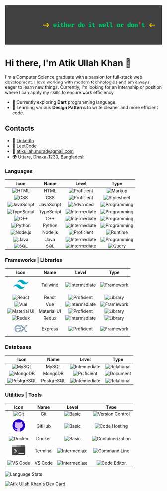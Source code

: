 ![Image](./images/linkedIn-cp.png)

# Hi there, I'm Atik Ullah Khan 👋

I'm a Computer Science graduate with a passion for full-stack web development. I love working with modern technologies and am always eager to learn new things. Currently, I'm looking for an internship or position where I can apply my skills to ensure work efficiency.

- 🎯 Currently exploring **Dart** programming language.
- 🧩 Learning various **Design Patterns** to write cleaner and more efficient code.

## Contacts

- 🔗 [LinkedIn](https://www.linkedin.com/in/proatik)
- 🚀 [LeetCode](https://leetcode.com/proatik)
- 📧 atikullah.murad@gmail.com
- 🌍 Uttara, Dhaka-1230, Bangladesh

### Languages

|                                   Icon                                   |    Name    |                                  Level                                  |                               Type                               |
| :----------------------------------------------------------------------: | :--------: | :---------------------------------------------------------------------: | :--------------------------------------------------------------: |
|        ![HTML](https://img.icons8.com/color/48/000000/html-5.png)        |    HTML    |     ![Proficient](https://img.shields.io/badge/Proficient-firebric)     |      ![Markup](https://img.shields.io/badge/Markup-dimgray)      |
|         ![CSS](https://img.icons8.com/color/48/000000/css3.png)          |    CSS     |     ![Proficient](https://img.shields.io/badge/Proficient-firebric)     |  ![Stylesheet](https://img.shields.io/badge/Stylesheet-dimgray)  |
|   ![JavaScript](https://img.icons8.com/color/48/000000/javascript.png)   | JavaScript |         ![Advanced](https://img.shields.io/badge/Advanced-blue)         | ![Programming](https://img.shields.io/badge/Programming-crimson) |
|   ![TypeScript](https://img.icons8.com/color/48/000000/typescript.png)   | TypeScript | ![Intermediate](https://img.shields.io/badge/Intermediate-mediumpurple) | ![Programming](https://img.shields.io/badge/Programming-crimson) |
|   ![C++](https://img.icons8.com/color/48/000000/c-plus-plus-logo.png)    |    C++     | ![Intermediate](https://img.shields.io/badge/Intermediate-mediumpurple) | ![Programming](https://img.shields.io/badge/Programming-crimson) |
|       ![Python](https://img.icons8.com/color/48/000000/python.png)       |   Python   | ![Intermediate](https://img.shields.io/badge/Intermediate-mediumpurple) | ![Programming](https://img.shields.io/badge/Programming-crimson) |
|      ![Node.js](https://img.icons8.com/color/48/000000/nodejs.png)       |  Node.js   |     ![Proficient](https://img.shields.io/badge/Proficient-firebric)     |  ![Runtime](https://img.shields.io/badge/Runtime-darkslategray)  |
| ![Java](https://img.icons8.com/color/48/000000/java-coffee-cup-logo.png) |    Java    | ![Intermediate](https://img.shields.io/badge/Intermediate-mediumpurple) | ![Programming](https://img.shields.io/badge/Programming-crimson) |
|          ![SQL](https://img.icons8.com/color/48/000000/sql.png)          |    SQL     | ![Intermediate](https://img.shields.io/badge/Intermediate-mediumpurple) |   ![Query](https://img.shields.io/badge/Query-mediumvioletred)   |

### Frameworks | Libraries

|                                  Icon                                  |    Name     |                                  Level                                  |                              Type                              |
| :--------------------------------------------------------------------: | :---------: | :---------------------------------------------------------------------: | :------------------------------------------------------------: |
|                 ![Tailwind](./images/tailwind-css.png)                 |  Tailwind   | ![Intermediate](https://img.shields.io/badge/Intermediate-mediumpurple) |  ![Framework](https://img.shields.io/badge/Framework-crimson)  |
|   ![React](https://img.icons8.com/color/48/000000/react-native.png)    |    React    |     ![Proficient](https://img.shields.io/badge/Proficient-firebric)     | ![Library](https://img.shields.io/badge/Library-darkslategray) |
|       ![Vue](https://img.icons8.com/color/48/000000/vue-js.png)        |     Vue     | ![Intermediate](https://img.shields.io/badge/Intermediate-mediumpurple) |  ![Framework](https://img.shields.io/badge/Framework-crimson)  |
| ![Material UI](https://img.icons8.com/color/48/000000/material-ui.png) | Material UI |     ![Proficient](https://img.shields.io/badge/Proficient-firebric)     | ![Library](https://img.shields.io/badge/Library-darkslategray) |
|       ![Redux](https://img.icons8.com/color/48/000000/redux.png)       |    Redux    | ![Intermediate](https://img.shields.io/badge/Intermediate-mediumpurple) | ![Library](https://img.shields.io/badge/Library-darkslategray) |
|                  ![Express](./images/express-js.png)                   |   Express   |     ![Proficient](https://img.shields.io/badge/Proficient-firebric)     |  ![Framework](https://img.shields.io/badge/Framework-crimson)  |

### Databases

|                                 Icon                                  |    Name    |                                  Level                                  |                               Type                               |
| :-------------------------------------------------------------------: | :--------: | :---------------------------------------------------------------------: | :--------------------------------------------------------------: |
|    ![MySQL](https://img.icons8.com/color/48/000000/mysql-logo.png)    |   MySQL    | ![Intermediate](https://img.shields.io/badge/Intermediate-mediumpurple) |  ![Relational](https://img.shields.io/badge/Relational-crimson)  |
|    ![MongoDB](https://img.icons8.com/color/48/000000/mongodb.png)     |  MongoDB   |     ![Proficient](https://img.shields.io/badge/Proficient-firebric)     | ![Document](https://img.shields.io/badge/Document-darkslategray) |
| ![PostgreSQL](https://img.icons8.com/color/48/000000/postgreesql.png) | PostgreSQL | ![Intermediate](https://img.shields.io/badge/Intermediate-mediumpurple) |  ![Relational](https://img.shields.io/badge/Relational-crimson)  |

### Utilities | Tools

|                                      Icon                                      |   Name   |                                  Level                                  |                                     Type                                      |
| :----------------------------------------------------------------------------: | :------: | :---------------------------------------------------------------------: | :---------------------------------------------------------------------------: |
|             ![Git](https://img.icons8.com/color/48/000000/git.png)             |   Git    |       ![Basic](https://img.shields.io/badge/Basic-mediumseagreen)       |   ![Version Control](https://img.shields.io/badge/VersionControl-orangered)   |
|                         ![GitHub](./images/github.png)                         |  GitHub  |       ![Basic](https://img.shields.io/badge/Basic-mediumseagreen)       |     ![Code Hosting](https://img.shields.io/badge/CodeHosting-mediumblue)      |
|          ![Docker](https://img.icons8.com/color/48/000000/docker.png)          |  Docker  |       ![Basic](https://img.shields.io/badge/Basic-mediumseagreen)       | ![Containerization](https://img.shields.io/badge/Containerization-dodgerblue) |
|                       ![Terminal](./images/terminal.png)                       | Terminal | ![Intermediate](https://img.shields.io/badge/Intermediate-mediumpurple) |    ![Command Line](https://img.shields.io/badge/CommandLine-darkslategray)    |
| ![VS Code](https://img.icons8.com/color/48/000000/visual-studio-code-2019.png) | VS Code  | ![Intermediate](https://img.shields.io/badge/Intermediate-mediumpurple) |      ![Code Editor](https://img.shields.io/badge/CodeEditor-dodgerblue)       |

![Language Stats](https://github-readme-stats.vercel.app/api/top-langs?username=proatik&show_icons=true&locale=en&layout=compact)

<a href="https://app.daily.dev/proatik"><img src="https://api.daily.dev/devcards/a745eedee319426582e2ffe6b8b2dcce.png?r=yu8" width="400" alt="Atik Ullah Khan's Dev Card"/></a>
